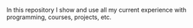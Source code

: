 In this repository I show and use all my current experience with programming, courses, projects, etc.
